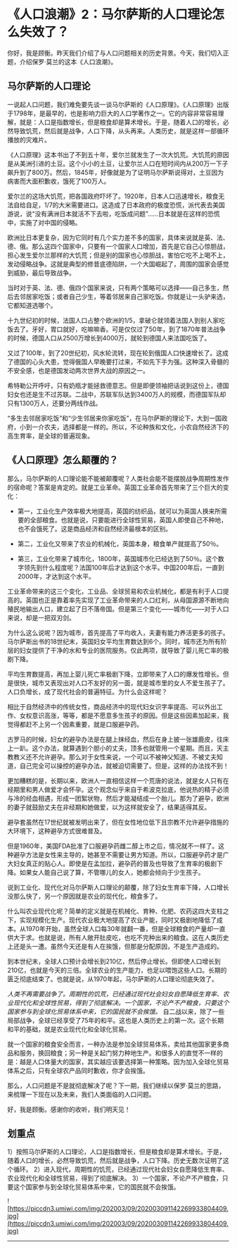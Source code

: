 # 《人口浪潮》2：马尔萨斯的人口理论怎么失效了？

你好，我是顾衡。昨天我们介绍了与人口问题相关的历史背景。今天，我们切入正题，介绍保罗·莫兰的这本《人口浪潮》。

## 马尔萨斯的人口理论

一说起人口问题，我们难免要先谈一谈马尔萨斯的《人口原理》。《人口原理》出版于1798年，是最早的，也是影响力巨大的人口学著作之一。它的内容非常容易理解，就是：人口是指数增长，但是粮食却是算术增长。于是，随着人口的增长，必然导致饥荒，然后就是战争，人口下降，从头再来。人类历史，就是这样一部循环播放的灾难片。

《人口原理》这本书出了不到五十年，爱尔兰就发生了一次大饥荒。大饥荒的原因是从美洲引进的土豆。这个小小的土豆，让爱尔兰人口在短时间内从200万一下子飙升到了800万。然后，1845年，好像就是为了证明马尔萨斯说得对，土豆因为病害而大面积歉收，饿死了100万人。

爱尔兰的这场大饥荒，把各国政府吓坏了。1920年，日本人口迅速增长，粮食无法自给自足，1/7的大米需要进口。这造成了日本政府的极度恐慌，派代表去美国游说，说“没有满洲日本就活不下去啦，吃饭成问题”……日本就是在这样的恐慌中，实施了对中国的侵略。

欧洲比日本更复杂，因为它同时有几个实力差不多的国家，具体来说就是英、法、德、俄。那么这四个国家中，只要有一个国家人口增加，首先是它自己心惊胆战，担心发生爱尔兰那样的大饥荒；但是别的国家也心惊胆战，害怕它吃不上喝不上，发动侵略战争。这就是典型的修昔底德陷阱，一个大国崛起了，周围的国家会感觉到威胁，最后导致战争。

当时对于英、法、德、俄四个国家来说，只有两个策略可以选择——自己多生，然后去邻居家吃饭；或者自己少生，等着邻居来自己家吃饭。你就是让一头驴来选，它都知道选哪个。

十九世纪初的时候，法国人口占整个欧洲的1/5，拿破仑就领着法国人到别人家吃饭去了。牙好，胃口就好，吃嘛嘛香。可是仅仅过了50年，到了1870年普法战争的时候，德国人口从2500万增长到4000万，就轮到德国人来法国吃饭了。

又过了100年，到了20世纪初，风水轮流转，现在轮到俄国人口快速增长了。这成了德国的心头大患，觉得俄国人早晚要打过来，不如先下手为强。这种深入骨髓的不安全感，也是德国发动两次世界大战的原因之一。

希特勒公开呼吁，只有奶瓶才能拯救德意志。但是即便领袖把话说到这份上，德国妇女也还是生不过苏联。二战中，苏联军队达到3400万人的规模，而德国军队却只有1300万人，还要分两线作战。

“多生去邻居家吃饭”和“少生邻居来你家吃饭”，在马尔萨斯的理论下，大到一国政府，小到一介农夫，选择都是一样的。所以，不论种族和文化，小农自然经济下的高生育率，是全球的普遍现象。

## 《人口原理》怎么颠覆的？

那么，马尔萨斯的人口理论能不能被颠覆呢？人类社会能不能摆脱战争周期性发作的宿命呢？答案是肯定的。就是工业革命。英国工业革命首先带来了三个巨大的变化：

* 第一，工业化生产效率极大地提高，英国的纺织品，就可以为英国人换来所需要的全部粮食。也就是说，只要能进行全球性贸易，英国人即使自己不种地，也不会饿死了。这是商品经济和自然经济最根本的区别。

* 第二，工业化又带来了农业的机械化，英国本身，粮食单产就提高了50％。

* 第三，工业化带来了城市化，1800年，英国城市化已经达到了50％。这个数字领先到什么程度呢？法国100年后才达到这个水平。中国200年后，一直到2000年，才达到这个水平。

工业革命带来的这三个变化，工业品、全球贸易和农业机械化，都是有利于人口提高的。英国也正是靠着率先实现了工业革命带来的人口红利，从母国源源不断地向殖民地输出人口，建立起了日不落帝国。但是第三个变化——城市化——对于人口来说，却是一把双刃剑。

为什么这么说呢？因为城市，首先提高了平均收入，夫妻有能力养活更多的孩子。马尔萨斯出书的18世纪末，英国妇女平均生育数达到6个。同时，城市还为所有阶层的妇女提供了干净的水和专业的医院服务。仅此两项，就导致了婴儿死亡率的极剧下降。

平均生育数提高，再加上婴儿死亡率极剧下降，立即带来了人口的爆发性增长。但是很快，城市又表现出对人口不友好的另一面，就是城市里的女人不爱生孩子了。人口负增长，成了现代社会的普遍特征。为什么会这样呢？

相比于自然经济中的传统女性，商品经济中的现代妇女识字率提高、可以外出工作、女权意识高涨，等等，都是不愿意多生孩子的原因。但是这些因素加起来，我觉得都赶不上另一个因素重要，就是口服避孕药。

古罗马的时候，妇女的避孕办法是在腿上抹经血，然后在身上披一张雄鹿皮，往床上一趴。这个办法，就算遇到个胆小的丈夫，顶多也就管用一个星期。而且，天主教教义还不允许避孕。那么对于女性来说，一个可以不被神父知道、不被丈夫知道，自己完全可以操控的避孕办法，就被迫切需要了。但是，这样的办法找不到！

更加糟糕的是，长期以来，欧洲人一直相信这样一个荒唐的说法，就是女人只有在经期里和男人做爱才会怀孕。这个观念似乎来自于希波克拉底，他说热的精子必须与冷的经血相遇，形成一团絮状物，然后才能凝结成一个胎儿。那为了避孕，欧洲的妻子就鼓励丈夫在非经期和她做爱，以为这样就安全了，结果适得其反。

避孕套虽然在17世纪就被发明出来了，但在女性地位低下且宗教不允许避孕措施的大环境下，这种避孕方式很难普及。

但是1960年，美国FDA批准了口服避孕药雌二醇上市之后，情况就不一样了。这种避孕方法是女性来主导的，她甚至不需要让男方知道。所以，口服避孕药才是广大妇女真正的贴心人。即使是在孟加拉，避孕药的普及也导致了生育率的极剧下降。如果女人能自己说了算，不管哪儿的女人，她都会倾向于少生孩子。

说到工业化、现代化对马尔萨斯人口理论的颠覆，除了妇女生育率下降，人口增长没那么快了，另一个原因就是农业的现代化，粮食多了。

什么叫农业现代化呢？简单的定义就是在机械化、育种、化肥、农药这四大支柱之下，实现规模化生产。现代农业极大地提高了农业产能，同时又极剧地降低了成本。从1970年开始，虽然全球人口每30年就翻一番，但是全球粮食的产量却一直供大于求。也就是说，所有人敞开肚皮吃，也吃不完种出来的粮食。这在人类历史上还是头一遭。虽然今天还是有人在挨饿，但那是分配原因，不是生产造成的。

到本世纪末，全球人口预计会增长到210亿，然后停止增长。但即使人口增长到210亿，也就是今天的三倍。全球农业的生产能力，也足以喂饱这些人口。长期的匮乏彻底结束了。也就是说，从1970年起，马尔萨斯的人口理论彻底失效了。

 *人类不再需要战争了。周期性的饥荒，已经通过现代社会妇女自愿降低生育率、农业现代化和全球性贸易，得到了彻底解决。一个国家，不论产不产粮食，只要这个国家参与到全球化贸易体系中来，它的国民就不会挨饿。* 自二战以来，除了一些局部战争，全球已经享受了75年的和平。这也是人类历史上的第一次。这个长期和平的基础，就是农业现代化和全球化贸易。

就一个国家的粮食安全而言，一种办法是参加全球贸易体系，卖给其他国家更多商品和服务，换回粮食；另一种是关起门努力种地生产。和很多人的直觉不一样的是：越是人口体量大的国家，其实越应该要选择第一种策略。因为加入全球化贸易体系之后，只有全球农产品同时歉收，你才会挨饿。

那么，人口问题是不是就彻底解决了呢？下一期，我们继续以保罗·莫兰的思路，来梳理一下现在以及未来，我们人类面临的人口问题。

好，我是顾衡。感谢你的收听，我们明天见！

## 划重点

1）按照马尔萨斯的人口理论，人口是指数增长，但是粮食却是算术增长。于是，随着人口的增长，必然导致饥荒，然后就是战争，人口下降。历史无数次证明了这个循环。
2）进入现代，周期性的饥荒，已经通过现代社会妇女自愿降低生育率、农业现代化和全球性贸易，得到了彻底解决。
3）一个国家，不论产不产粮食，只要这个国家参与到全球化贸易体系中来，它的国民就不会挨饿。

![https://piccdn3.umiwi.com/img/202003/09/202003091142269933804409.jpg](https://piccdn3.umiwi.com/img/202003/09/202003091142269933804409.jpg)

---
